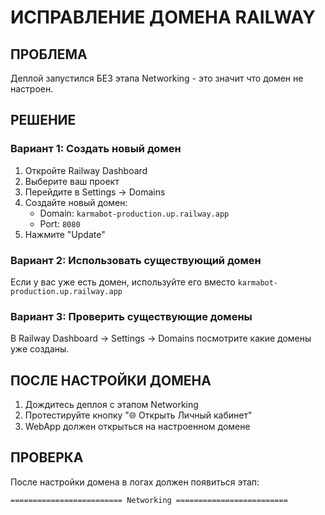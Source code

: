 # ИСПРАВЛЕНИЕ ДОМЕНА RAILWAY

## ПРОБЛЕМА
Деплой запустился БЕЗ этапа Networking - это значит что домен не настроен.

## РЕШЕНИЕ

### Вариант 1: Создать новый домен
1. Откройте Railway Dashboard
2. Выберите ваш проект
3. Перейдите в Settings → Domains
4. Создайте новый домен:
   - Domain: `karmabot-production.up.railway.app`
   - Port: `8080`
5. Нажмите "Update"

### Вариант 2: Использовать существующий домен
Если у вас уже есть домен, используйте его вместо `karmabot-production.up.railway.app`

### Вариант 3: Проверить существующие домены
В Railway Dashboard → Settings → Domains посмотрите какие домены уже созданы.

## ПОСЛЕ НАСТРОЙКИ ДОМЕНА
1. Дождитесь деплоя с этапом Networking
2. Протестируйте кнопку "🌐 Открыть Личный кабинет"
3. WebApp должен открыться на настроенном домене

## ПРОВЕРКА
После настройки домена в логах должен появиться этап:
```
========================= Networking =========================
```
